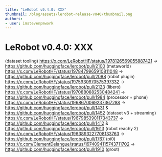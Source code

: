 ```yaml
---
title: "LeRobot v0.4.0: XXX" 
thumbnail: /blog/assets/lerobot-release-v040/thumbnail.png
authors:
- user: imstevenpmwork
---
```


# LeRobot v0.4.0: XXX

(dataset tooling) https://x.com/LeRobotHF/status/1978126569055887421 -> https://github.com/huggingface/lerobot/pull/2100
(metaworld) https://x.com/LeRobotHF/status/1978479965910811048 -> https://github.com/huggingface/lerobot/pull/2088
(robot plugin) https://x.com/LeRobotHF/status/1975930970575397332 -> https://github.com/huggingface/lerobot/pull/2123
(libero) https://x.com/LeRobotHF/status/1970880882530484241 -> https://github.com/huggingface/lerobot/pull/1984
(processor + phone) https://x.com/LeRobotHF/status/1968670069237367288 -> https://github.com/huggingface/lerobot/pull/1431 & https://github.com/huggingface/lerobot/pull/1452
(dataset v3 + streaming) https://x.com/LeRobotHF/status/1967985390117343737 -> https://github.com/huggingface/lerobot/pull/1412 & https://github.com/huggingface/lerobot/pull/1613
(robot reachy 2) https://x.com/LeRobotHF/status/1963893227708133763 -> https://github.com/huggingface/lerobot/pull/1767
(pi0) https://x.com/ClementDelangue/status/1974094115743711702 -> https://github.com/huggingface/lerobot/pull/1910
(groot)